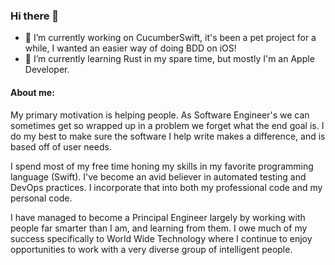 ### Hi there 👋
- 🔭 I’m currently working on CucumberSwift, it's been a pet project for a while, I wanted an easier way of doing BDD on iOS!
- 🌱 I’m currently learning Rust in my spare time, but mostly I'm an Apple Developer. 

#### About me:
My primary motivation is helping people. As Software Engineer's we can sometimes get so wrapped up in a problem we forget what the end goal is. I do my best to make sure the software I help write makes a difference, and is based off of user needs.

I spend most of my free time honing my skills in my favorite programming language (Swift). I've become an avid believer in automated testing and DevOps practices. I incorporate that into both my professional code and my personal code.

I have managed to become a Principal Engineer largely by working with people far smarter than I am, and learning from them. I owe much of my success specifically to World Wide Technology where I continue to enjoy opportunities to work with a very diverse group of intelligent people.
<!--
**Tyler-Keith-Thompson/Tyler-Keith-Thompson** is a ✨ _special_ ✨ repository because its `README.md` (this file) appears on your GitHub profile.

Here are some ideas to get you started:

- 🔭 I’m currently working on ...
- 🌱 I’m currently learning ...
- 👯 I’m looking to collaborate on ...
- 🤔 I’m looking for help with ...
- 💬 Ask me about ...
- 📫 How to reach me: ...
- 😄 Pronouns: ...
- ⚡ Fun fact: ...
-->
